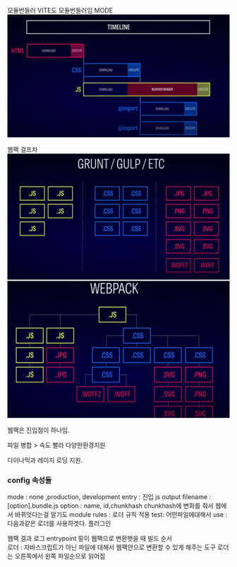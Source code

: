 모듈번들러  VITE도 모듈번들러임
MODE
![400](Pasted%20image%2020240701112747.png)


웹팩 걸프차
![500](Pasted%20image%2020240701114022.png)
![500](Pasted%20image%2020240701114052.png)

웹팩은 진입점이 하나임.

파일 병합 > 속도 빨라
다양한환경지원

다이나믹과 레이지 로딩 지원.

### config 속성들
mode : none ,production, development
entry : 진입 js
output 
	filename :[option].bundle.js
		option : name, id,chunkhash
		chunkhash에 변화를 줘서 웹에서 바뀌엇다는걸 알기도
module
rules : 로더 규칙 적용
	test: 어떤파일에대해서
	use : 다음과같은 로더를 사용하겟다.
플러그인

웹팩 결과 로그
entrypoint 밑이 웹팩으로  변환햇을 때 빌드 순서   
로더 : 자바스크립트가 아닌 파일에 대해서 웹팩안으로 변환할 수 있게 해주는 도구
로더는 오른쪽에서 왼쪽 파일순으로 읽어짐
